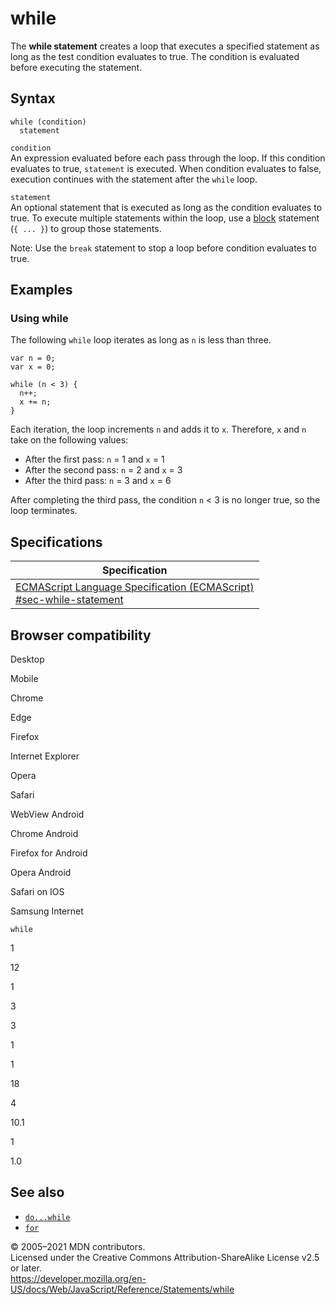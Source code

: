 while
=====

The **while statement** creates a loop that executes a specified statement as long as the test condition evaluates to true. The condition is evaluated before executing the statement.

Syntax
------

    while (condition)
      statement

`condition`  
An expression evaluated before each pass through the loop. If this condition evaluates to true, `statement` is executed. When condition evaluates to false, execution continues with the statement after the `while` loop.

`statement`  
An optional statement that is executed as long as the condition evaluates to true. To execute multiple statements within the loop, use a [block](block) statement (`{ ... }`) to group those statements.  
  
Note: Use the `break` statement to stop a loop before condition evaluates to true.

Examples
--------

### Using while

The following `while` loop iterates as long as `n` is less than three.

    var n = 0;
    var x = 0;

    while (n < 3) {
      n++;
      x += n;
    }

Each iteration, the loop increments `n` and adds it to `x`. Therefore, `x` and `n` take on the following values:

-   After the first pass: `n` = 1 and `x` = 1
-   After the second pass: `n` = 2 and `x` = 3
-   After the third pass: `n` = 3 and `x` = 6

After completing the third pass, the condition `n` &lt; 3 is no longer true, so the loop terminates.

Specifications
--------------

<table><thead><tr class="header"><th>Specification</th></tr></thead><tbody><tr class="odd"><td><a href="https://tc39.es/ecma262/#sec-while-statement">ECMAScript Language Specification (ECMAScript)<br />
<span class="small">#sec-while-statement</span></a></td></tr></tbody></table>

Browser compatibility
---------------------

Desktop

Mobile

Chrome

Edge

Firefox

Internet Explorer

Opera

Safari

WebView Android

Chrome Android

Firefox for Android

Opera Android

Safari on IOS

Samsung Internet

`while`

1

12

1

3

3

1

1

18

4

10.1

1

1.0

See also
--------

-   [`do...while`](do...while)
-   [`for`](for)

© 2005–2021 MDN contributors.  
Licensed under the Creative Commons Attribution-ShareAlike License v2.5 or later.  
<a href="https://developer.mozilla.org/en-US/docs/Web/JavaScript/Reference/Statements/while" class="_attribution-link">https://developer.mozilla.org/en-US/docs/Web/JavaScript/Reference/Statements/while</a>
